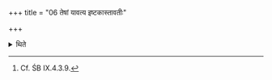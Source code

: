 +++
title = "06 तेषां यावत्य इष्टकास्तावतीः"

+++

<details><summary>थिते</summary>

6. He encloses them with as many pebble-stones as many bricks there are.[^1]   

[^1]: Cf. ŚB IX.4.3.9.  
</details>
